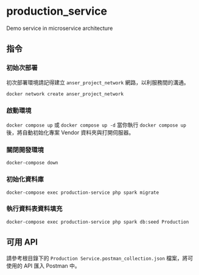 # production_service

Demo service in microservice architecture

## 指令

### 初始次部署
初次部署環境請記得建立 `anser_project_network` 網路，以利服務間的溝通。

`docker network create anser_project_network`

### 啟動環境
`docker compose up` 或 `docker compose up -d`
當你執行 `docker compose up` 後，將自動初始化專案 Vendor 資料夾與打開伺服器。

### 關閉開發環境
`docker-compose down`

### 初始化資料庫
`docker-compose exec production-service php spark migrate`

### 執行資料表資料填充
`docker-compose exec production-service php spark db:seed Production`

## 可用 API
請參考根目錄下的 `Production Service.postman_collection.json` 檔案，將可使用的 API 匯入 Postman 中。